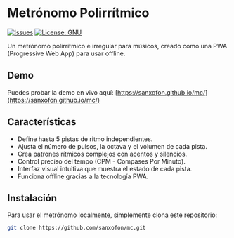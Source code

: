 # Metrónomo Polirrítmico

[![Issues](https://img.shields.io/github/issues/sanxofon/mc)](https://github.com/sanxofon/mc/issues)
[![License: GNU](https://img.shields.io/badge/License-GNU-blue.svg)](https://www.gnu.org/licenses/gpl-3.0)

Un metrónomo polirrítmico e irregular para músicos, creado como una PWA (Progressive Web App) para usar offline.

## Demo

Puedes probar la demo en vivo aquí: [https://sanxofon.github.io/mc/](https://sanxofon.github.io/mc/)

## Características

* Define hasta 5 pistas de ritmo independientes.
* Ajusta el número de pulsos, la octava y el volumen de cada pista.
* Crea patrones rítmicos complejos con acentos y silencios.
* Control preciso del tempo (CPM - Compases Por Minuto).
* Interfaz visual intuitiva que muestra el estado de cada pista.
* Funciona offline gracias a la tecnología PWA.

## Instalación

Para usar el metrónomo localmente, simplemente clona este repositorio:

```bash
git clone https://github.com/sanxofon/mc.git
```
